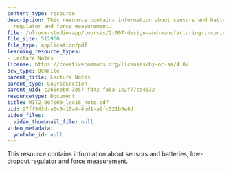 ```yaml
---
content_type: resource
description: This resource contains information about sensors and batteries, low-dropout
  regulator and force measurement.
file: /ol-ocw-studio-app/courses/2-007-design-and-manufacturing-i-spring-2009/97ff543da0c010a44bd1a9fc521b5e8d_MIT2_007s09_lec16_note.pdf
file_size: 512960
file_type: application/pdf
learning_resource_types:
- Lecture Notes
license: https://creativecommons.org/licenses/by-nc-sa/4.0/
ocw_type: OCWFile
parent_title: Lecture Notes
parent_type: CourseSection
parent_uid: c366ebb8-3b57-fd42-fa5a-1e2f77ce4532
resourcetype: Document
title: MIT2_007s09_lec16_note.pdf
uid: 97ff543d-a0c0-10a4-4bd1-a9fc521b5e8d
video_files:
  video_thumbnail_file: null
video_metadata:
  youtube_id: null
---
```

This resource contains information about sensors and batteries, low-dropout regulator and force measurement.